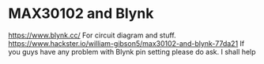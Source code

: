 # MAX30102 and Blynk
https://www.blynk.cc/
For circuit diagram and stuff.
https://www.hackster.io/william-gibson5/max30102-and-blynk-77da21
If you guys have any problem with Blynk pin setting please do ask. I shall help
